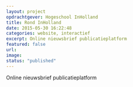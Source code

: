 ```yaml
---
layout: project
opdrachtgever: Hogeschool InHolland
title: Rond InHolland
date: 2015-05-30 16:22:48
categories: website, interactief
excerpt: Online nieuwsbrief publicatieplatform
featured: false
url:
image:
status: "published"
---
```

Online nieuwsbrief publicatieplatform
